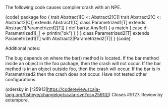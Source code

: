 The following code causes compiler crash with an NPE.

{code}
package foo {
  trait Abstract1[C <: Abstract2[C]]
  trait Abstract2[C <: Abstract2[C]] extends Abstract1[C]
  class Parametrized1[T] extends Abstract1[Parametrized2[T]] {
    def bar(a: AnyRef) { a match { case d: Parametrized1[_] => println("ok") } }
  }
  class Parametrized2[T] extends Parametrized1[T] with Abstract2[Parametrized2[T]] 
}
{code}


Additional notes:

The bug depends on where the bar() method is located. If the bar method inside an object in the foo package, then the crash will not occur. If the bar method is in an object outside foo, then the crash will occur. If the bar is in Parametrized2 then the crash does not occur. Have not tested other configurations.

(odersky in [r25913|https://codereview.scala-lang.org/fisheye/changelog/scala-svn?cs=25913]) Closes #5127. Review by extempore.

